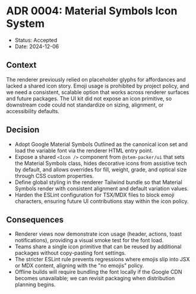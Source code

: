 # ADR 0004: Material Symbols Icon System

- Status: Accepted
- Date: 2024-12-06

## Context

The renderer previously relied on placeholder glyphs for affordances and lacked a shared icon story. Emoji usage is prohibited by project policy, and we need a consistent, scalable option that works across renderer surfaces and future packages. The UI kit did not expose an icon primitive, so downstream code could not standardize on sizing, alignment, or accessibility defaults.

## Decision

- Adopt Google Material Symbols Outlined as the canonical icon set and load the variable font via the renderer HTML entry point.
- Expose a shared `<Icon />` component from `@stem-packer/ui` that sets the Material Symbols class, hides decorative icons from assistive tech by default, and allows overrides for fill, weight, grade, and optical size through CSS custom properties.
- Define global styling in the renderer Tailwind bundle so that Material Symbols render with consistent alignment and default variation values.
- Harden the ESLint configuration for TSX/MDX files to block emoji characters, ensuring future UI contributions stay within the icon policy.

## Consequences

- Renderer views now demonstrate icon usage (header, actions, toast notifications), providing a visual smoke test for the font load.
- Teams share a single icon primitive that can be reused by additional packages without copy-pasting font settings.
- The stricter ESLint rule prevents regressions where emojis slip into JSX or MDX content, aligning with the "no emojis" policy.
- Offline builds will require bundling the font locally if the Google CDN becomes unavailable; we can revisit packaging when distribution planning begins.

